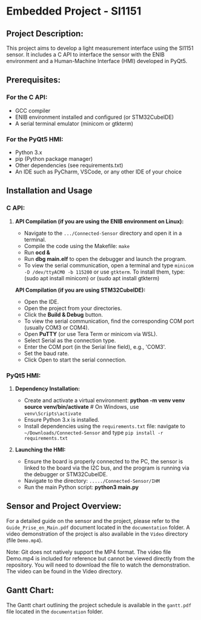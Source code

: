# Embedded Project - SI1151

## Project Description:
This project aims to develop a light measurement interface using the SI1151 sensor. It includes a C API to interface the sensor with the ENIB environment and a Human-Machine Interface (HMI) developed in PyQt5.

## Prerequisites:

### For the C API:
- GCC compiler
- ENIB environment installed and configured (or STM32CubeIDE)
- A serial terminal emulator (minicom or gtkterm)

### For the PyQt5 HMI:
- Python 3.x
- pip (Python package manager)
- Other dependencies (see requirements.txt)
- An IDE such as PyCharm, VSCode, or any other IDE of your choice

## Installation and Usage

### C API:

1. **API Compilation (if you are using the ENIB environment on Linux):**
   - Navigate to the `.../Connected-Sensor` directory and open it in a terminal.
   - Compile the code using the Makefile: `make`
   - Run **ocd &**
   - Run **dbg main.elf** to open the debugger and launch the program.
   - To view the serial communication, open a terminal and type `minicom -D /dev/ttyACM0 -b 115200` or use `gtkterm`. 
     To install them, type: 
     (sudo apt install minicom) or (sudo apt install gtkterm)

   **API Compilation (if you are using STM32CubeIDE):**
   - Open the IDE.
   - Open the project from your directories.
   - Click the **Build & Debug** button.
   - To view the serial communication, find the corresponding COM port (usually COM3 or COM4).
   - Open **PuTTY** (or use Tera Term or minicom via WSL).
   - Select Serial as the connection type.
   - Enter the COM port (in the Serial line field), e.g., 'COM3'.
   - Set the baud rate.
   - Click Open to start the serial connection.

### PyQt5 HMI:
1. **Dependency Installation:**
   - Create and activate a virtual environment: 
     **python -m venv venv**
     **source venv/bin/activate**  # On Windows, use `venv\Scripts\activate`
   - Ensure Python 3.x is installed.
   - Install dependencies using the `requirements.txt` file: navigate to `~/Downloads/Connected-Sensor` and type 
     `pip install -r requirements.txt`

2. **Launching the HMI:**
   - Ensure the board is properly connected to the PC, the sensor is linked to the board via the I2C bus, and the program is running via the debugger or STM32CubeIDE.
   - Navigate to the directory: `...../Connected-Sensor/IHM`
   - Run the main Python script: **python3 main.py**

## Sensor and Project Overview:
For a detailed guide on the sensor and the project, please refer to the `Guide_Prise_en_Main.pdf` document located in the `documentation` folder.
A video demonstration of the project is also available in the `Video` directory (file `Demo.mp4`).

Note: Git does not natively support the MP4 format. The video file Demo.mp4 is included for reference but cannot be viewed directly from the repository. You will need to download the file to watch the demonstration. The video can be found in the Video directory.


## Gantt Chart:
The Gantt chart outlining the project schedule is available in the `gantt.pdf` file located in the `documentation` folder.
